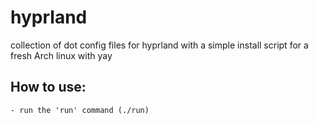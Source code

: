 # hyprland
collection of dot config files for hyprland with a simple install script for a fresh Arch linux with yay

## How to use:
    - run the 'run' command (./run)
